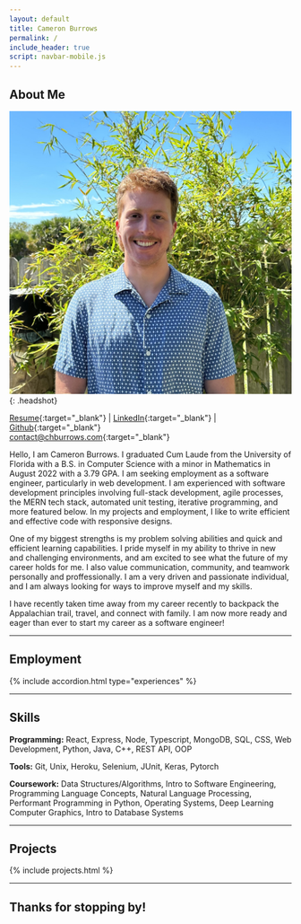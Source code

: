 ```yaml
---
layout: default
title: Cameron Burrows
permalink: /
include_header: true
script: navbar-mobile.js
---
```


## About Me

![Headshot](/assets/images/headshot.jpg){: .headshot}

[Resume](/assets/files/resume.pdf){:target="\_blank"}
|
[LinkedIn](https://www.linkedin.com/in/chburrows){:target="\_blank"}
|
[Github](https://github.com/chburrows){:target="\_blank"}  
[contact@chburrows.com](mailto:contact@chburrows.com){:target="\_blank"}

Hello, I am Cameron Burrows. I graduated Cum Laude from the University of Florida with a B.S. in Computer Science with a minor in Mathematics in August 2022 with a 3.79 GPA. I am seeking employment as a software engineer, particularly in web development. I am experienced with software development principles involving full-stack development, agile processes, the MERN tech stack, automated unit testing, iterative programming, and more featured below. In my projects and employment, I like to write efficient and effective code with responsive designs.

One of my biggest strengths is my problem solving abilities and quick and efficient learning capabilities. I pride myself in my ability to thrive in new and challenging environments, and am excited to see what the future of my career holds for me. I also value communication, community, and teamwork personally and proffessionally. I am a very driven and passionate individual, and I am always looking for ways to improve myself and my skills.

I have recently taken time away from my career recently to backpack the Appalachian trail, travel, and connect with family. I am now more ready and eager than ever to start my career as a software engineer!

---

## Employment

{% include accordion.html type="experiences" %}

---

## Skills

**Programming:** React, Express, Node, Typescript, MongoDB, SQL, CSS, Web Development, Python, Java, C++, REST API, OOP

**Tools:** Git, Unix, Heroku, Selenium, JUnit, Keras, Pytorch

**Coursework:** Data Structures/Algorithms, Intro to Software Engineering, Programming Language Concepts, Natural Language Processing, Performant Programming in Python, Operating Systems, Deep Learning Computer Graphics, Intro to Database Systems

---

## Projects

{% include projects.html %}

---

## Thanks for stopping by!
